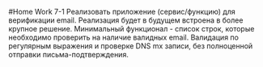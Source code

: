 #Home Work 7-1
Реализовать приложение (сервис/функцию) для верификации email.
Реализация будет в будущем встроена в более крупное решение.
Минимальный функционал - список строк, которые необходимо проверить на наличие валидных email.
Валидация по регулярным выражения и проверке DNS mx записи, без полноценной отправки письма-подтверждения.